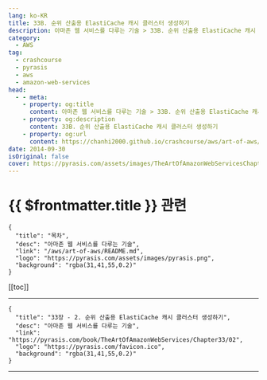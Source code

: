 ```yaml
---
lang: ko-KR
title: 33B. 순위 산출용 ElastiCache 캐시 클러스터 생성하기
description: 아마존 웹 서비스를 다루는 기술 > 33B. 순위 산출용 ElastiCache 캐시 클러스터 생성하기
category:
  - AWS
tag: 
  - crashcourse
  - pyrasis
  - aws 
  - amazon-web-services
head:
  - - meta:
    - property: og:title
      content: 아마존 웹 서비스를 다루는 기술 > 33B. 순위 산출용 ElastiCache 캐시 클러스터 생성하기
    - property: og:description
      content: 33B. 순위 산출용 ElastiCache 캐시 클러스터 생성하기
    - property: og:url
      content: https://chanhi2000.github.io/crashcourse/aws/art-of-aws/33B.html
date: 2014-09-30
isOriginal: false
cover: https://pyrasis.com/assets/images/TheArtOfAmazonWebServicesChapter33/3_.png
---
```


# {{ $frontmatter.title }} 관련

```component VPCard
{
  "title": "목차",
  "desc": "아마존 웹 서비스를 다루는 기술",
  "link": "/aws/art-of-aws/README.md",
  "logo": "https://pyrasis.com/assets/images/pyrasis.png",
  "background": "rgba(31,41,55,0.2)"
}
```

[[toc]]

---

```component VPCard
{
  "title": "33장 - 2. 순위 산출용 ElastiCache 캐시 클러스터 생성하기",
  "desc": "아마존 웹 서비스를 다루는 기술",
  "link": "https://pyrasis.com/book/TheArtOfAmazonWebServices/Chapter33/02",
  "logo": "https://pyrasis.com/favicon.ico",
  "background": "rgba(31,41,55,0.2)"
}
```

<!-- TODO: 작성 -->

---
